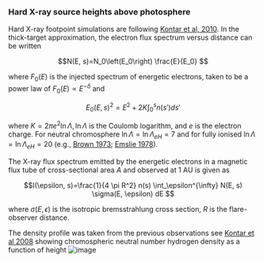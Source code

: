 ### Hard X-ray source heights above photosphere

Hard X-ray footpoint simulations are following [Kontar et al, 2010](http://dx.doi.org/10.1088/0004-637X/717/1/250). In the thick-target approximation, the electron flux spectrum versus distance can be written

$$N(E, s)=N_0\left(E_0\right) \frac{E}{E_0} $$

where $F_0(E)$ is the injected spectrum of energetic electrons, taken to be a power law of $F_0(E) \propto E^{-\delta}$ and

$$E_0(E, s)^2=E^2+2 K \int_0^s n\left(s'\right) ds'$$

where $K=2 \pi e^2 \ln \Lambda, \ln \Lambda$ is the Coulomb logarithm, and $e$ is the electron charge. 
For neutral chromosphere $\ln \Lambda=\ln \Lambda_{e H}=7$ and for fully ionised
$\ln \Lambda=\ln \Lambda_{e H}=20$ (e.g., [Brown 1973](http://dx.doi.org/10.1007/BF00152919); [Emslie 1978](http://dx.doi.org/10.1086/156371)).

The X-ray flux spectrum emitted by the energetic electrons in a magnetic flux tube of cross-sectional area $A$ and observed at 1 AU is given as

$$I(\epsilon, s)=\frac{1}{4 \pi R^2} n(s) \int_\epsilon^{\infty} N(E, s) \sigma(E, \epsilon) dE $$

where $\sigma(E, \epsilon)$ is the isotropic bremsstrahlung cross section, $R$ is the flare-observer distance.

The density profile was taken from the previous observations see [Kontar et al 2008](http://dx.doi.org/10.1051/0004-6361:200810719) 
showing chromospheric neutral number hydrogen density as a function of height
![image](https://github.com/user-attachments/assets/eb4db3c7-5bd7-4725-be1b-273d06a88e31)

